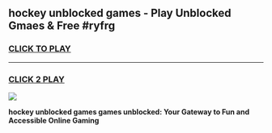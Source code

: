 
## hockey unblocked games - Play Unblocked Gmaes & Free #ryfrg
<h3>
<a href="https://news.freeplayer.one?title=hockey_unblocked_games&ref=03M">CLICK TO PLAY</a></h3>
<hr>

<h3>
<a href="https://news.freeplayer.one?title=hockey_unblocked_games&ref=03M">CLICK 2 PLAY</a>
  
</h3>

<a href="https://news.freeplayer.one?title=hockey_unblocked_games&ref=03M"><img src="https://clearcache.store/games.png"></a>


**hockey unblocked games games unblocked: Your Gateway to Fun and Accessible Online Gaming**
